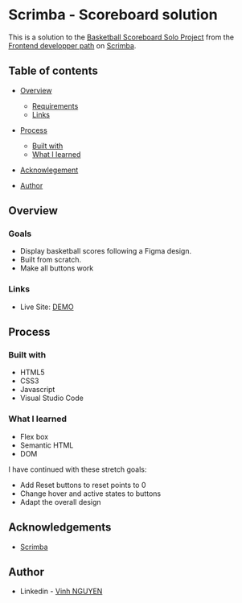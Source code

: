 # Scrimba - Scoreboard solution

This is a solution to the [Basketball Scoreboard Solo Project](https://scrimba.com/learn/frontend/solo-project-basketball-scoreboard-cz9adVfP) from the [Frontend developper path](https://scrimba.com/learn/frontend) on [Scrimba](https://scrimba.com/).

## Table of contents

- [Overview](#overview)
  - [Requirements](#requirements)
  - [Links](#links)

- [Process](#process)
  - [Built with](#built-with)
  - [What I learned](#what-i-learned)
 
- [Acknowlegement](#acknowledgement)
- [Author](#author)

## Overview

### Goals

- Display basketball scores following a Figma design. 
- Built from scratch.
- Make all buttons work

### Links

- Live Site: [DEMO](https://basket-scoreboard-vinh.netlify.app)

## Process

### Built with

- HTML5
- CSS3
- Javascript
- Visual Studio Code

### What I learned

- Flex box
- Semantic HTML
- DOM

I have continued with these stretch goals:
- Add Reset buttons to reset points to 0
- Change hover and active states to buttons
- Adapt the overall design

## Acknowledgements

- [Scrimba](https://scrimba.com/)


## Author

- Linkedin - [Vinh NGUYEN](https://www.linkedin.com/in/tuan-vinh-nguyen/)
